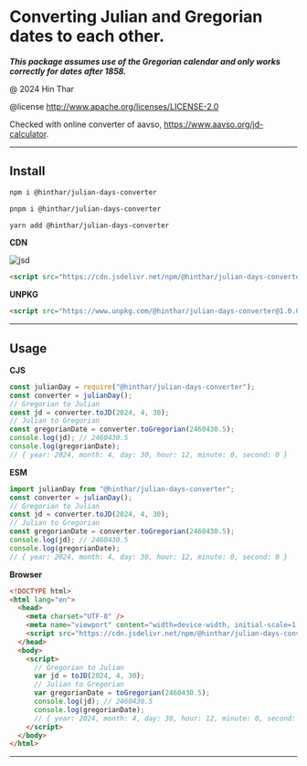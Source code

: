 # Converting Julian and Gregorian dates to each other.

**_This package assumes use of the Gregorian calendar and only works correctly for dates after 1858._**

@ 2024 Hin Thar

@license http://www.apache.org/licenses/LICENSE-2.0

Checked with online converter of aavso, https://www.aavso.org/jd-calculator.

---

## Install

```bash
npm i @hinthar/julian-days-converter
```

```bash
pnpm i @hinthar/julian-days-converter
```

```bash
yarn add @hinthar/julian-days-converter
```

**CDN**

![jsd](https://www.jsdelivr.com/assets/8aab44d2735c604d59887d32cc74b517689e5d5c/img/jsdelivr-horizontal-regular.svg)

```html
<script src="https://cdn.jsdelivr.net/npm/@hinthar/julian-days-converter@1.0.0/dist/browser/index.min.js"></script>
```

**UNPKG**

```html
<script src="https://www.unpkg.com/@hinthar/julian-days-converter@1.0.0/dist/browser/index.js"></script>
```

---

## Usage

**CJS**

```javascript
const julianDay = require("@hinthar/julian-days-converter");
const converter = julianDay();
// Gregorian to Julian
const jd = converter.toJD(2024, 4, 30);
// Julian to Gregorian
const gregorianDate = converter.toGregorian(2460430.5);
console.log(jd); // 2460430.5
console.log(gregorianDate);
// { year: 2024, month: 4, day: 30, hour: 12, minute: 0, second: 0 }
```

**ESM**

```javascript
import julianDay from "@hinthar/julian-days-converter";
const converter = julianDay();
// Gregorian to Julian
const jd = converter.toJD(2024, 4, 30);
// Julian to Gregorian
const gregorianDate = converter.toGregorian(2460430.5);
console.log(jd); // 2460430.5
console.log(gregorianDate);
// { year: 2024, month: 4, day: 30, hour: 12, minute: 0, second: 0 }
```

**Browser**

```html
<!DOCTYPE html>
<html lang="en">
  <head>
    <meta charset="UTF-8" />
    <meta name="viewport" content="width=device-width, initial-scale=1.0" />
    <script src="https://cdn.jsdelivr.net/npm/@hinthar/julian-days-converter@1.0.0/dist/browser/index.min.js"></script>
  </head>
  <body>
    <script>
      // Gregorian to Julian
      var jd = toJD(2024, 4, 30);
      // Julian to Gregorian
      var gregorianDate = toGregorian(2460430.5);
      console.log(jd); // 2460430.5
      console.log(gregorianDate);
      // { year: 2024, month: 4, day: 30, hour: 12, minute: 0, second: 0 }
    </script>
  </body>
</html>
```

---
